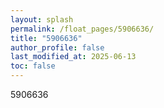 ```yaml
---
layout: splash
permalink: /float_pages/5906636/
title: "5906636"
author_profile: false
last_modified_at: 2025-06-13
toc: false
---
```

 
5906636
